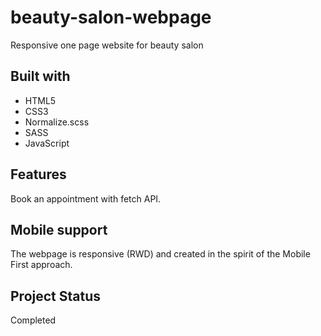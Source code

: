 # beauty-salon-webpage
Responsive one page website for beauty salon

## Built with

- HTML5
- CSS3
- Normalize.scss
- SASS
- JavaScript

## Features

Book an appointment with fetch API.

## Mobile support

The webpage is responsive (RWD) and created in the spirit of the Mobile First approach.

## Project Status

Completed

